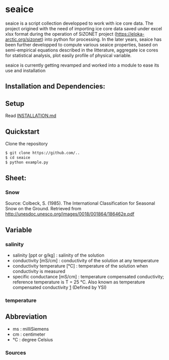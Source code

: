 seaice
==========

seaice is a script collection developped to work with ice core data. The project origined with the need of importing ice core data saved under excel xlsx format during the operation of SiZONET project (https://eloka-arctic.org/sizonet) into python for processing. In the later years, seaice has been further developped to compute various seaice properties, based on semi-empirical equations described in the litterature, aggregate ice cores for statistical analysis, plot easily profile of physical variable.

seaice is currently getting revamped and worked into a module to ease its use and installation

## Installation and Dependencies:


## Setup
Read [INSTALLATION.md](INSTALLATION.md)

## Quickstart
Clone the repository

```bash
$ git clone https://github.com/..
$ cd seaice
$ python example.py
```

## Sheet:
### Snow
Source: Colbeck, S. (1985). The International Classification for Seasonal Snow on the Ground.
Retrieved from http://unesdoc.unesco.org/images/0018/001864/186462e.pdf

## Variable

### salinity
- salinity [ppt or g/kg] : salinity of the solution 
- conductivity  [mS/cm] : conductivity of the solution at any temperature
- conductivity temperature [°C] : temperature of the solution  when conductivity is measured
- specific conductance [mS/cm] : temperature compensated conductivity; reference temperature is T = 25 °C. Also known as temperature compensated conductivity [1] (Defined by YSI)

### temperature


## Abbreviation
- ms : milliSiemens
- cm : centimeter
- °C : degree Celsius


### Sources
[1]: https://www.ysi.com/File%20Library/Documents/Manuals%20for%20Discontinued%20Products/030136-YSI-Model-30-Operations-Manual-RevE.pdf
